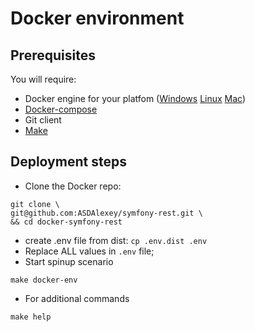 # Docker environment
Prerequisites
-----
You will require:

- Docker engine for your platfom ([Windows](https://docs.docker.com/docker-for-windows/) [Linux](https://docs.docker.com/engine/installation/#/on-linux) [Mac](https://docs.docker.com/docker-for-mac/install/))
- [Docker-compose](https://docs.docker.com/compose/install/)
- Git client
- [Make](https://en.wikipedia.org/wiki/Make_(software))

Deployment steps
-----
 * Clone the Docker repo:

```
git clone \
git@github.com:ASDAlexey/symfony-rest.git \
&& cd docker-symfony-rest
```

 * create .env file from dist: `cp .env.dist .env` 
 * Replace ALL values in `.env` file;
 * Start spinup scenario

```
make docker-env
```
 
 * For additional commands
 
```
make help
```
